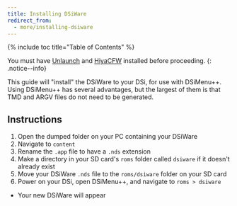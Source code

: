 ```yaml
---
title: Installing DSiWare
redirect_from:
  - more/installing-dsiware
---
```


{% include toc title="Table of Contents" %}

You must have [Unlaunch](/guide/installing-unlaunch/) and [HiyaCFW](/guide/installing-hiyacfw/) installed before proceeding.
{: .notice--info}

This guide will "install" the DSiWare to your DSi, for use with DSiMenu++.
Using DSiMenu++ has several advantages, but the largest of them is that TMD and ARGV files do not need to be generated.

## Instructions
1. Open the dumped folder on your PC containing your DSiWare
2. Navigate to `content`
3. Rename the `.app` file to have a `.nds` extension
4. Make a directory in your SD card's `roms` folder called `dsiware` if it doesn't already exist
5. Move your DSiWare `.nds` file to the `roms/dsiware` folder on your SD card
6. Power on your DSi, open DSiMenu++, and navigate to `roms > dsiware`
  - Your new DSiWare will appear